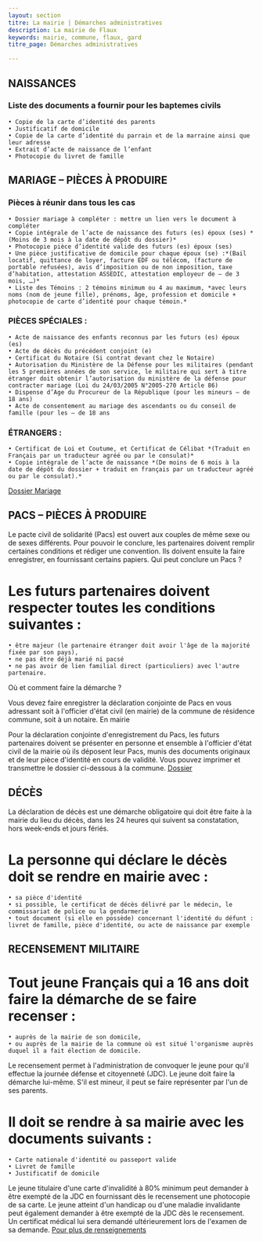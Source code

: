 ```yaml
---
layout: section
titre: La mairie | Démarches administratives
description: La mairie de Flaux
keywords: mairie, commune, flaux, gard
titre_page: Démarches administratives

---
```


## NAISSANCES

### Liste des documents a fournir pour les baptemes civils
    • Copie de la carte d’identité des parents
    • Justificatif de domicile
    • Copie de la carte d’identité du parrain et de la marraine ainsi que leur adresse
    • Extrait d’acte de naissance de l’enfant
    • Photocopie du livret de famille
    
## MARIAGE – PIÈCES À PRODUIRE

### Pièces à réunir dans tous les cas
    • Dossier mariage à compléter : mettre un lien vers le document à compléter 
    • Copie intégrale de l’acte de naissance des futurs (es) époux (ses) *(Moins de 3 mois à la date de dépôt du dossier)*
    • Photocopie pièce d’identité valide des futurs (es) époux (ses)
    • Une pièce justificative de domicile pour chaque époux (se) :*(Bail locatif, quittance de loyer, facture EDF ou télécom, (facture de portable refusées), avis d’imposition ou de non imposition, taxe d’habitation, attestation ASSEDIC, attestation employeur de – de 3 mois, …)*
    • Liste des Témoins : 2 témoins minimum ou 4 au maximum, *avec leurs noms (nom de jeune fille), prénoms, âge, profession et domicile + photocopie de carte d’identité pour chaque témoin.*

### PIÈCES SPÉCIALES :
    • Acte de naissance des enfants reconnus par les futurs (es) époux (es)
    • Acte de décès du précédent conjoint (e)
    • Certificat du Notaire (Si contrat devant chez le Notaire)
    • Autorisation du Ministère de la Défense pour les militaires (pendant les 5 premières années de son service, le militaire qui sert à titre étranger doit obtenir l’autorisation du ministère de la défense pour contracter mariage (Loi du 24/03/2005 N°2005-270 Article 86)
    • Dispense d’Age du Procureur de la République (pour les mineurs – de 18 ans)
    • Acte de consentement au mariage des ascendants ou du conseil de famille (pour les – de 18 ans
    
### ÉTRANGERS :
    • Certificat de Loi et Coutume, et Certificat de Célibat *(Traduit en Français par un traducteur agréé ou par le consulat)*
    • Copie intégrale de l’acte de naissance *(De moins de 6 mois à la date de dépôt du dossier + traduit en français par un traducteur agréé ou par le consulat).*
    
[Dossier Mariage](https://www.gard.gouv.fr/Demarches-administratives/Autres-demarches/Vous-etes/Particuliers-demarches-administratives#!/particuliers/page/N142)<br>

## PACS – PIÈCES À PRODUIRE

Le pacte civil de solidarité (Pacs) est ouvert aux couples de même sexe ou de sexes différents. Pour pouvoir le conclure, les partenaires doivent remplir certaines conditions et rédiger une convention. Ils doivent ensuite la faire enregistrer, en fournissant certains papiers.
Qui peut conclure un Pacs ?

# Les futurs partenaires doivent respecter toutes les conditions suivantes :
    • être majeur (le partenaire étranger doit avoir l'âge de la majorité fixée par son pays),
    • ne pas être déjà marié ni pacsé
    • ne pas avoir de lien familial direct (particuliers) avec l'autre partenaire.
        
Où et comment faire la démarche ?

Vous devez faire enregistrer la déclaration conjointe de Pacs en vous adressant soit à l'officier d'état civil (en mairie) de la commune de résidence commune, soit à un notaire.
En mairie

Pour la déclaration conjointe d'enregistrement du Pacs, les futurs partenaires doivent se présenter en personne et ensemble à l'officier d'état civil de la mairie où ils déposent leur Pacs, munis des documents originaux et de leur pièce d'identité en cours de validité.
Vous pouvez imprimer et transmettre le dossier ci-dessous à la commune.
[Dossier](https://www.formulaires.modernisation.gouv.fr/gf/cerfa_15725.do)

## DÉCÈS

La déclaration de décès est une démarche obligatoire qui doit être faite à la mairie du lieu du décès, dans les 24 heures qui suivent sa constatation, hors week-ends et jours fériés.
# La personne qui déclare le décès doit se rendre en mairie avec :
    • sa pièce d'identité
    • si possible, le certificat de décès délivré par le médecin, le commissariat de police ou la gendarmerie
    • tout document (si elle en possède) concernant l'identité du défunt : livret de famille, pièce d'identité, ou acte de naissance par exemple
    
## RECENSEMENT MILITAIRE

# Tout jeune Français qui a 16 ans doit faire la démarche de se faire recenser :
    • auprès de la mairie de son domicile,
    • ou auprès de la mairie de la commune où est situé l'organisme auprès duquel il a fait élection de domicile.
    
Le recensement permet à l'administration de convoquer le jeune pour qu'il effectue la journée défense et citoyenneté (JDC).
Le jeune doit faire la démarche lui-même. S'il est mineur, il peut se faire représenter par l'un de ses parents.

# Il doit se rendre à sa mairie avec les documents suivants :
    • Carte nationale d'identité ou passeport valide
    • Livret de famille
    • Justificatif de domicile
    
Le jeune titulaire d'une carte d'invalidité à 80% minimum peut demander à être exempté de la JDC en fournissant dès le recensement une photocopie de sa carte.
Le jeune atteint d'un handicap ou d'une maladie invalidante peut également demander à être exempté de la JDC dès le recensement. Un certificat médical lui sera demandé ultérieurement lors de l'examen de sa demande.
[Pour plus de renseignements](https://www.service-public.fr/particuliers/vosdroits/F870)
